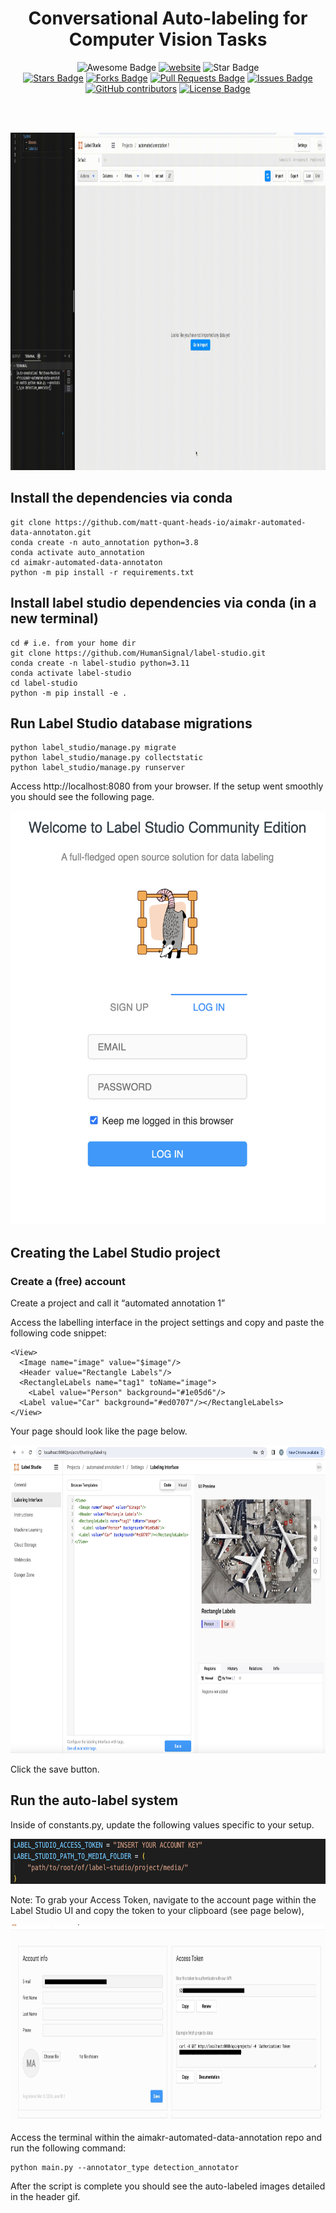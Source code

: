 <h1 align="center">Conversational Auto-labeling for Computer Vision Tasks</h1>
<p align="center">
<img src="https://cdn.rawgit.com/sindresorhus/awesome/d7305f38d29fed78fa85652e3a63e154dd8e8829/media/badge.svg" alt="Awesome Badge"/>
<a href="https://arbeitnow.com/?utm_source=awesome-github-profile-readme"><img src="https://img.shields.io/static/v1?label=&labelColor=505050&message=arbeitnow&color=%230076D6&style=flat&logo=google-chrome&logoColor=%230076D6" alt="website"/></a>
<!-- <img src="http://hits.dwyl.com/abhisheknaiidu/awesome-github-profile-readme.svg" alt="Hits Badge"/> -->
<img src="https://img.shields.io/static/v1?label=%F0%9F%8C%9F&message=If%20Useful&style=style=flat&color=BC4E99" alt="Star Badge"/>
  
<br>
<a href="https://github.com/matt-quant-heads-io/aimakr-automated-data-annotaton/stargazers"><img src="https://img.shields.io/github/stars/matt-quant-heads-io/aimakr-automated-data-annotaton" alt="Stars Badge"/></a>
<a href="https://github.com/abhisheknaiidu/awesome-github-profile-readme/network/members"><img src="https://img.shields.io/github/forks/matt-quant-heads-io/aimakr-automated-data-annotaton" alt="Forks Badge"/></a>
<a href="https://github.com/abhisheknaiidu/awesome-github-profile-readme/pulls"><img src="https://img.shields.io/github/issues-pr/matt-quant-heads-io/aimakr-automated-data-annotaton" alt="Pull Requests Badge"/></a>
<a href="https://github.com/abhisheknaiidu/awesome-github-profile-readme/issues"><img src="https://img.shields.io/github/issues/matt-quant-heads-io/aimakr-automated-data-annotaton" alt="Issues Badge"/></a>
<a href="https://github.com/abhisheknaiidu/awesome-github-profile-readme/graphs/contributors"><img alt="GitHub contributors" src="https://img.shields.io/github/contributors/matt-quant-heads-io/aimakr-automated-data-annotaton?color=2b9348"></a>
<a href="https://github.com/abhisheknaiidu/awesome-github-profile-readme/blob/master/LICENSE"><img src="https://img.shields.io/github/license/matt-quant-heads-io/aimakr-automated-data-annotaton?color=2b9348" alt="License Badge"/></a>
</p>
<br>
<br>
<p align="center">
  <img src="docs/media/auto_annotation_demo.gif" width="960" height="540" />
</p>

## Install the dependencies via conda
```
git clone https://github.com/matt-quant-heads-io/aimakr-automated-data-annotaton.git
conda create -n auto_annotation python=3.8
conda activate auto_annotation
cd aimakr-automated-data-annotaton
python -m pip install -r requirements.txt
```
## Install label studio dependencies via conda (in a new terminal)
```
cd # i.e. from your home dir
git clone https://github.com/HumanSignal/label-studio.git
conda create -n label-studio python=3.11
conda activate label-studio
cd label-studio
python -m pip install -e .
```

## Run Label Studio database migrations
```
python label_studio/manage.py migrate
python label_studio/manage.py collectstatic
python label_studio/manage.py runserver
```

Access http://localhost:8080 from your browser. If the setup went smoothly you should see the following page.

<p align="center">
  <img src="docs/media/create_acct_screen.png" width="538" height="662" />
</p>



## Creating the Label Studio project
### Create a (free) account
Create a project and call it “automated annotation 1”

Access the labelling interface in the project settings and copy and paste the following code snippet:
```
<View>
  <Image name="image" value="$image"/>
  <Header value="Rectangle Labels"/>
  <RectangleLabels name="tag1" toName="image">
    <Label value="Person" background="#1e05d6"/>
  <Label value="Car" background="#ed0707"/></RectangleLabels>
</View>
```

Your page should look like the page below.
<p align="center">
  <img src="docs/media/auto_labeling_interface.png" width="714" height="493" />
</p>

Click the save button.

## Run the auto-label system
Inside of constants.py, update the following values specific to your setup. 
<p align="center">
  <img src="docs/media/input_ls_env_vars.png" width="638" height="72" />
</p>


Note: To grab your Access Token, navigate to the account page within the Label Studio UI and copy the token to your clipboard (see page below),
<p align="center">
  <img src="docs/media/example_ls_account_token.jpeg" width="861" height="315" />
</p>




Access the terminal within the aimakr-automated-data-annotation repo and run the following command:
```
python main.py --annotator_type detection_annotator
```

After the script is complete you should see the auto-labeled images detailed in the header gif.




